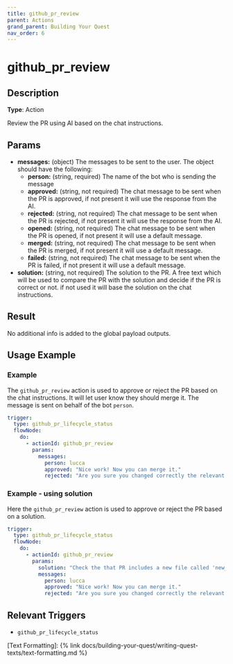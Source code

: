 ```yaml
---
title: github_pr_review
parent: Actions
grand_parent: Building Your Quest
nav_order: 6
---
```


# github_pr_review

## Description

**Type**: Action

Review the PR using AI based on the chat instructions.

## Params

- **messages:** (object) The messages to be sent to the user. The object should have the following:
  - **person:** (string, required) The name of the bot who is sending the message
  - **approved:** (string, not required) The chat message to be sent when the PR is approved, if not present it will use the response from the AI.
  - **rejected:** (string, not required) The chat message to be sent when the PR is rejected, if not present it will use the response from the AI.
  - **opened:** (string, not required) The chat message to be sent when the PR is opened, if not present it will use a default message. 
  - **merged:** (string, not required) The chat message to be sent when the PR is merged, if not present it will use a default message.
  - **failed:** (string, not required) The chat message to be sent when the PR is failed, if not present it will use a default message.
- **solution:** (string, not required) The solution to the PR. A free text which will be used to compare the PR with the solution and decide if the PR is correct or not. if not used it will base the solution on the chat instructions. 

## Result

No additional info is added to the global payload outputs.

## Usage Example
### Example 
The `github_pr_review` action is used to approve or reject the PR based on the chat instructions. 
It will let user know they should merge it. The message is sent on behalf of the bot `person`.

```yaml
trigger:
  type: github_pr_lifecycle_status
  flowNode:
    do:
      - actionId: github_pr_review
        params:
          messages:
            person: lucca
            approved: "Nice work! Now you can merge it."
            rejected: "Are you sure you changed correctly the relevant file?"
```

### Example - using solution 
Here the `github_pr_review` action is used to approve or reject the PR based on a solution.

```yaml
trigger:
  type: github_pr_lifecycle_status
  flowNode:
    do:
      - actionId: github_pr_review
        params:
          solution: "Check the that PR includes a new file called 'new_file.txt' with the content 'Hello World!'"
          messages:
            person: lucca
            approved: "Nice work! Now you can merge it."
            rejected: "Are you sure you changed correctly the relevant file?"
```

## Relevant Triggers

- `github_pr_lifecycle_status`

[Text Formatting]: {% link docs/building-your-quest/writing-quest-texts/text-formatting.md %}
